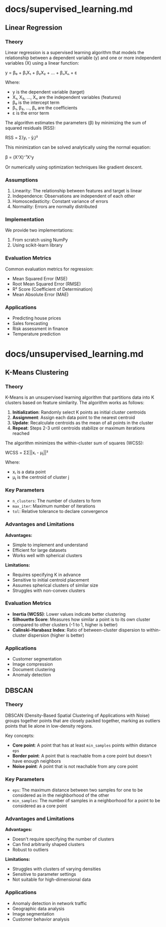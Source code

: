 # docs/supervised_learning.md

## Linear Regression

### Theory

Linear regression is a supervised learning algorithm that models the relationship between a dependent variable (y) and one or more independent variables (X) using a linear function:

y = β₀ + β₁X₁ + β₂X₂ + ... + βₙXₙ + ε

Where:
- y is the dependent variable (target)
- X₁, X₂, ..., Xₙ are the independent variables (features)
- β₀ is the intercept term
- β₁, β₂, ..., βₙ are the coefficients
- ε is the error term

The algorithm estimates the parameters (β) by minimizing the sum of squared residuals (RSS):

RSS = Σ(yᵢ - ŷᵢ)²

This minimization can be solved analytically using the normal equation:

β = (XᵀX)⁻¹Xᵀy

Or numerically using optimization techniques like gradient descent.

### Assumptions

1. Linearity: The relationship between features and target is linear
2. Independence: Observations are independent of each other
3. Homoscedasticity: Constant variance of errors
4. Normality: Errors are normally distributed

### Implementation

We provide two implementations:
1. From scratch using NumPy
2. Using scikit-learn library

### Evaluation Metrics

Common evaluation metrics for regression:
- Mean Squared Error (MSE)
- Root Mean Squared Error (RMSE)
- R² Score (Coefficient of Determination)
- Mean Absolute Error (MAE)

### Applications

- Predicting house prices
- Sales forecasting
- Risk assessment in finance
- Temperature prediction

# docs/unsupervised_learning.md

## K-Means Clustering

### Theory

K-Means is an unsupervised learning algorithm that partitions data into K clusters based on feature similarity. The algorithm works as follows:

1. **Initialization**: Randomly select K points as initial cluster centroids
2. **Assignment**: Assign each data point to the nearest centroid
3. **Update**: Recalculate centroids as the mean of all points in the cluster
4. **Repeat**: Steps 2-3 until centroids stabilize or maximum iterations reached

The algorithm minimizes the within-cluster sum of squares (WCSS):

WCSS = ΣΣ||xᵢ - μⱼ||²

Where:
- xᵢ is a data point
- μⱼ is the centroid of cluster j

### Key Parameters

- `n_clusters`: The number of clusters to form
- `max_iter`: Maximum number of iterations
- `tol`: Relative tolerance to declare convergence

### Advantages and Limitations

**Advantages:**
- Simple to implement and understand
- Efficient for large datasets
- Works well with spherical clusters

**Limitations:**
- Requires specifying K in advance
- Sensitive to initial centroid placement
- Assumes spherical clusters of similar size
- Struggles with non-convex clusters

### Evaluation Metrics

- **Inertia (WCSS)**: Lower values indicate better clustering
- **Silhouette Score**: Measures how similar a point is to its own cluster compared to other clusters (-1 to 1, higher is better)
- **Calinski-Harabasz Index**: Ratio of between-cluster dispersion to within-cluster dispersion (higher is better)

### Applications

- Customer segmentation
- Image compression
- Document clustering
- Anomaly detection

## DBSCAN

### Theory

DBSCAN (Density-Based Spatial Clustering of Applications with Noise) groups together points that are closely packed together, marking as outliers points that lie alone in low-density regions.

Key concepts:
- **Core point**: A point that has at least `min_samples` points within distance `eps`
- **Border point**: A point that is reachable from a core point but doesn't have enough neighbors
- **Noise point**: A point that is not reachable from any core point

### Key Parameters

- `eps`: The maximum distance between two samples for one to be considered as in the neighborhood of the other
- `min_samples`: The number of samples in a neighborhood for a point to be considered as a core point

### Advantages and Limitations

**Advantages:**
- Doesn't require specifying the number of clusters
- Can find arbitrarily shaped clusters
- Robust to outliers

**Limitations:**
- Struggles with clusters of varying densities
- Sensitive to parameter settings
- Not suitable for high-dimensional data

### Applications

- Anomaly detection in network traffic
- Geographic data analysis
- Image segmentation
- Customer behavior analysis